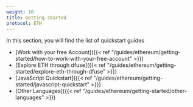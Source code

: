 ```yaml
---
weight: 10
title: Getting started
protocol: ETH
---
```

In this section, you will find the list of quickstart guides

- [Work with your free Account]({{< ref "/guides/ethereum/getting-started/how-to-work-with-your-free-account" >}}) 
- [Explore ETH through dfuse]({{< ref "/guides/ethereum/getting-started/explore-eth-through-dfuse" >}})
- [JavaScript Quickstart]({{< ref "/guides/ethereum/getting-started/javascript-quickstart" >}})
- [Other Languages]({{< ref "/guides/ethereum/getting-started/other-languages" >}})
